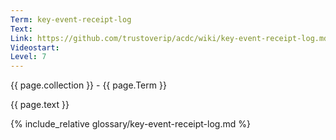 ```yaml
---
Term: key-event-receipt-log
Text: 
Link: https://github.com/trustoverip/acdc/wiki/key-event-receipt-log.md
Videostart: 
Level: 7
---
```


{{ page.collection }} - {{ page.Term }}

   {{ page.text }}

{% include_relative glossary/key-event-receipt-log.md %}
